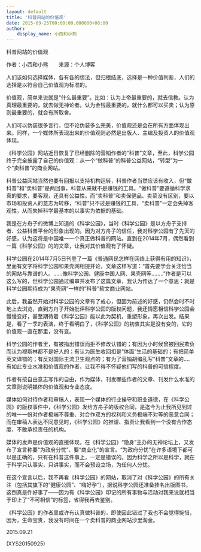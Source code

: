 ```yaml
---
layout: default
title: '科普网站的价值观'
date: 2015-09-25T00:00:00.000000+08:00
author:
    display_name: 小西和小熊
---
```


科普网站的价值观

作者：小西和小熊　　来源：个人博客

人们该如何选择媒体，各有各的想法，但归根结底，选择是一种价值判断，人们的选择是以符合自己价值观为标准的。

价值观，简单来说就是“什么最重要”。比如：认为上帝最重要的，就去信教。认为真理最重要的，就去做无神论者。认为金钱最重要的，就什么都可以买卖；认为原则最重要的，就会有所取舍。

人们可以伪装很多言行，但不论伪装多么完美，价值观还是会在所有方面体现出来。同样，一个媒体所表现出来的价值观则必然是出版人、主编及投资人的价值观体现。

《科学公园》网站近日恢复了已经删除的营销作者的“科普”文章，至此，科学公园终于完全披露了自己的价值观：从一个“做科普”的科普公益网站，“转型”为一个“卖科普”的商业网站。

科普公益网站当然也要有回报以支持机构运转，科普作者当然应该有收入，但“做科普”和“卖科普”是两回事，科普从来就不是赚钱的工具。“做科普”要遵循科学求真的要求，要客观，还具有公益性。而“卖科普”和卖保健品、卖菜没有区别，要以市场和投资人的意志为转移，“科普”只不过是赚钱的工具，“卖科普”一定会失掉客观性，从而失掉科学最基本的以事实为依据的基础。

我是在方舟子的微博上知道的《科学公园》，当时《科学公园》是以方舟子支持者、公益科普平台的形象出现的。因为对方舟子的信任，我对科学公园有了先天的好感，认为这将是中国唯一一个真正做科普的网站。直到在2014年7月，偶然看到一篇《科学公园》的的文章，让我对其价值观有了怀疑。

科学公园在2014年7月5日刊登了一篇《普通网民怎样在网络上获得有用的知识》，里面有文字将科学公园和果壳网相提并论，文章这样写道：“首先要学会关注恰当的网站与靠谱的人。……像科学公园、健康中国人网、果壳网等……..”作者是可以这么写的，但科学公园通过编审并发布了这篇文章，我认为传达了一个意思：就是科学公园期待成为“果壳网”一样的“科普”软文商业网站。

此后，我虽然开始对科学公园的文章有了戒心，但因为前述的好感，仍然会时不时地上去浏览，直到方舟子开始批评科学公园的版权问题，我还情愿相信科学公园会慢慢变好，甚至期待着《科学公园》能以此为契机，重塑形象，再次出发。结果是，看了一季的表演，终于看明白了，《科学公园》的初衷其实是没有变的，它的价值观一直在那里，没有变。

科学公园的作者里，有被指出错误而拒不修改认错的；有因为小时候曾被回民欺负而认为穆斯林都不是好人的；有认为医生收回扣是“体面”生活的基础的；有把简单英文译错的；有反对国际主流卫生观点的；有为了营销胡编乱写“科普”文章的….有如此专业水准和价值观的作者，让我不得不怀疑他们写的科普的可信程度。

作者有按自由意志写作的自由，作为媒体，刊发哪些作者的文章、刊发什么水准的文章则说明媒体的价值观和专业态度。

媒体如何对待作者和审稿人，表现一个媒体的行业操守和职业道德，在《科学公园》的版权事件中，《科学公园》发给方舟子的版权合同，是迄今为止我所见到过的唯一一份对作者极端不尊重、对合作双方的权利和义务极端不对等的恶意合同；而在审稿人表达不同意见时，《科学公园》的推诿、指责让我看到一个没有合作态度、不敢承担责任的机构。

媒体的发声是价值观的直接体现，在《科学公园》“隐身”主办的无神论坛上，又发布了宣言称要“为政府分忧”、要“商业化”的宣言。“为政府分忧”在许多语境下都可以是正确的，只有在科普这件事上，一定是错误的。因为科学之所以是科学，就在于科学只认事实，只讲事实，而不会预设立场，为任何人分忧。

在这个宣言以后，我不再看《科学公园》的网站，取消了对《科学公园》的所有关注（包括其旗下的“健康公园”、“嗨好孕”），据说科学公园还准备挂名出版图书，这倒真是件好事了——因为有《科学公园》印记的所有事物与活动对我来说就相当于印上了“不可相信”的标签，省得我再去鉴别。

《科学公园》的作者里或许有认真做科普的，即使因此错过了我也不会觉得惋惜，因为，生命宝贵，我没有时间在一个卖科普的商业网站沙里淘金。

2015.09.21

(XYS20150925)

